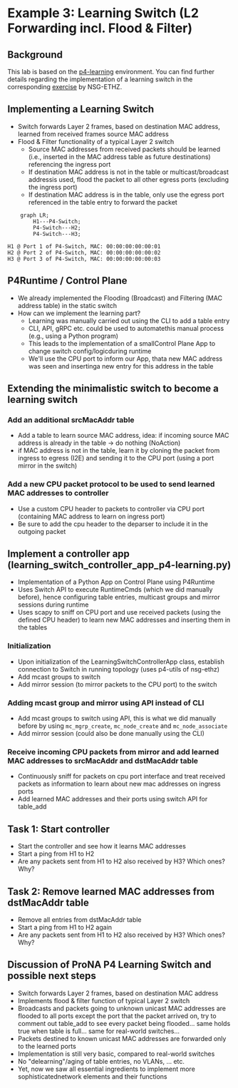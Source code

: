 # Example 3: Learning Switch (L2 Forwarding incl. Flood & Filter)

## Background

This lab is based on the [p4-learning](https://github.com/nsg-ethz/p4-learning)
environment. You can find further details regarding the implementation of a
learning switch in the corresponding
[exercise](https://github.com/nsg-ethz/p4-learning/tree/master/exercises/04-L2_Learning)
by NSG-ETHZ.

## Implementing a Learning Switch

- Switch forwards Layer 2 frames, based on destination MAC address, learned from
  received frames source MAC address
- Flood & Filter functionality of a typical Layer 2 switch
  - Source MAC addresses from received packets should be learned (i.e., inserted
    in the MAC address table as future destinations) referencing the ingress
    port
  - If destination MAC address is not in the table or multicast/broadcast
    addressis used, flood the packet to all other egress ports (excluding the
    ingress port)
  - If destination MAC address is in the table, only use the egress port
    referenced in the table entry to forward the packet

```mermaid
    graph LR;
        H1---P4-Switch;
        P4-Switch---H2;
        P4-Switch---H3;
```

```
H1 @ Port 1 of P4-Switch, MAC: 00:00:00:00:00:01
H2 @ Port 2 of P4-Switch, MAC: 00:00:00:00:00:02
H3 @ Port 3 of P4-Switch, MAC: 00:00:00:00:00:03
```

## P4Runtime / Control Plane

- We already implemented the Flooding (Broadcast) and Filtering (MAC address
  table) in the static switch
- How can we implement the learning part?
  - Learning was manually carried out using the CLI to add a table entry
  - CLI, API, gRPC etc. could be used to automatethis manual process (e.g.,
    using a Python program)
  - This leads to the implementation of a smallControl Plane App to change
    switch config/logicduring runtime
  - We'll use the CPU port to inform our App, thata new MAC address was seen and
    insertinga new entry for this address in the table

## Extending the minimalistic switch to become a learning switch

### Add an additional srcMacAddr table

- Add a table to learn source MAC address, idea: if incoming source MAC address
  is already in the table -> do nothing (NoAction)
- if MAC address is not in the table, learn it by cloning the packet from
  ingress to egress (I2E) and sending it to the CPU port (using a port mirror in
  the switch)

### Add a new CPU packet protocol to be used to send learned MAC addresses to controller

- Use a custom CPU header to packets to controller via CPU port (containing MAC
  address to learn on ingress port)
- Be sure to add the cpu header to the deparser to include it in the outgoing
  packet

## Implement a controller app (learning_switch_controller_app_p4-learning.py)

- Implementation of a Python App on Control Plane using P4Runtime
- Uses Switch API to execute RuntimeCmds (which we did manually before), hence
  configuring table entries, multicast groups and mirror sessions during runtime
- Uses scapy to sniff on CPU port and use received packets (using the defined
  CPU header) to learn new MAC addresses and inserting them in the tables

### Initialization

- Upon initialization of the LearningSwitchControllerApp class, establish
  connection to Switch in running topology (uses p4-utils of nsg-ethz)
- Add mcast groups to switch
- Add mirror session (to mirror packets to the CPU port) to the switch

### Adding mcast group and mirror using API instead of CLI

- Add mcast groups to switch using API, this is what we did manually before by
  using `mc_mgrp_create`, `mc_node_create` and `mc_node_associate`
- Add mirror session (could also be done manually using the CLI)

### Receive incoming CPU packets from mirror and add learned MAC addresses to srcMacAddr and dstMacAddr table

- Continuously sniff for packets on cpu port interface and treat received
  packets as information to learn about new mac addresses on ingress ports
- Add learned MAC addresses and their ports using switch API for table_add

## Task 1: Start controller

- Start the controller and see how it learns MAC addresses
- Start a ping from H1 to H2
- Are any packets sent from H1 to H2 also received by H3? Which ones? Why?

## Task 2: Remove learned MAC addresses from dstMacAddr table

- Remove all entries from dstMacAddr table
- Start a ping from H1 to H2 again
- Are any packets sent from H1 to H2 also received by H3? Which ones? Why?

## Discussion of ProNA P4 Learning Switch and possible next steps

- Switch forwards Layer 2 frames, based on destination MAC address
- Implements flood & filter function of typical Layer 2 switch
- Broadcasts and packets going to unknown unicast MAC addresses are flooded to
  all ports except the port that the packet arrived on, try to comment out
  table_add to see every packet being flooded... same holds true when table is
  full... same for real-world switches...
- Packets destined to known unicast MAC addresses are forwarded only to the
  learned ports
- Implementation is still very basic, compared to real-world switches
- No "delearning"/aging of table entries, no VLANs, ... etc.
- Yet, now we saw all essential ingredients to implement more
  sophisticatednetwork elements and their functions

